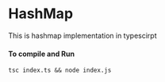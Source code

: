 # HashMap
This is hashmap implementation in typescirpt

#### To compile and Run
`tsc index.ts && node index.js`

